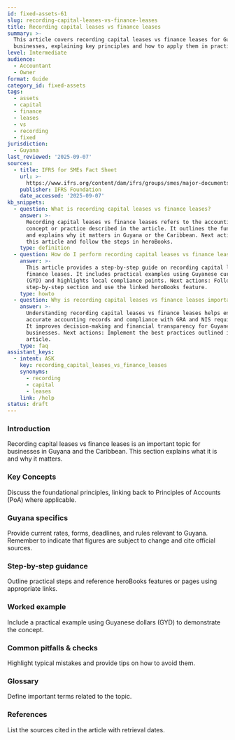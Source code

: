 ```yaml
---
id: fixed-assets-61
slug: recording-capital-leases-vs-finance-leases
title: Recording capital leases vs finance leases
summary: >-
  This article covers recording capital leases vs finance leases for Guyanese
  businesses, explaining key principles and how to apply them in practice.
level: Intermediate
audience:
  - Accountant
  - Owner
format: Guide
category_id: fixed-assets
tags:
  - assets
  - capital
  - finance
  - leases
  - vs
  - recording
  - fixed
jurisdiction:
  - Guyana
last_reviewed: '2025-09-07'
sources:
  - title: IFRS for SMEs Fact Sheet
    url: >-
      https://www.ifrs.org/content/dam/ifrs/groups/smes/major-documents/sme-fact-sheet-dec-16.pdf
    publisher: IFRS Foundation
    date_accessed: '2025-09-07'
kb_snippets:
  - question: What is recording capital leases vs finance leases?
    answer: >-
      Recording capital leases vs finance leases refers to the accounting
      concept or practice described in the article. It outlines the fundamentals
      and explains why it matters in Guyana or the Caribbean. Next actions: Read
      this article and follow the steps in heroBooks.
    type: definition
  - question: How do I perform recording capital leases vs finance leases in heroBooks?
    answer: >-
      This article provides a step-by-step guide on recording capital leases vs
      finance leases. It includes practical examples using Guyanese currency
      (GYD) and highlights local compliance points. Next actions: Follow the
      step-by-step section and use the linked heroBooks feature.
    type: howto
  - question: Why is recording capital leases vs finance leases important?
    answer: >-
      Understanding recording capital leases vs finance leases helps ensure
      accurate accounting records and compliance with GRA and NIS requirements.
      It improves decision-making and financial transparency for Guyanese
      businesses. Next actions: Implement the best practices outlined in the
      article.
    type: faq
assistant_keys:
  - intent: ASK
    key: recording_capital_leases_vs_finance_leases
    synonyms:
      - recording
      - capital
      - leases
    link: /help
status: draft
---
```


### Introduction
Recording capital leases vs finance leases is an important topic for businesses in Guyana and the Caribbean. This section explains what it is and why it matters.

### Key Concepts
Discuss the foundational principles, linking back to Principles of Accounts (PoA) where applicable.

### Guyana specifics
Provide current rates, forms, deadlines, and rules relevant to Guyana. Remember to indicate that figures are subject to change and cite official sources.

### Step-by-step guidance
Outline practical steps and reference heroBooks features or pages using appropriate links.

### Worked example
Include a practical example using Guyanese dollars (GYD) to demonstrate the concept.

### Common pitfalls & checks
Highlight typical mistakes and provide tips on how to avoid them.

### Glossary
Define important terms related to the topic.

### References
List the sources cited in the article with retrieval dates.
